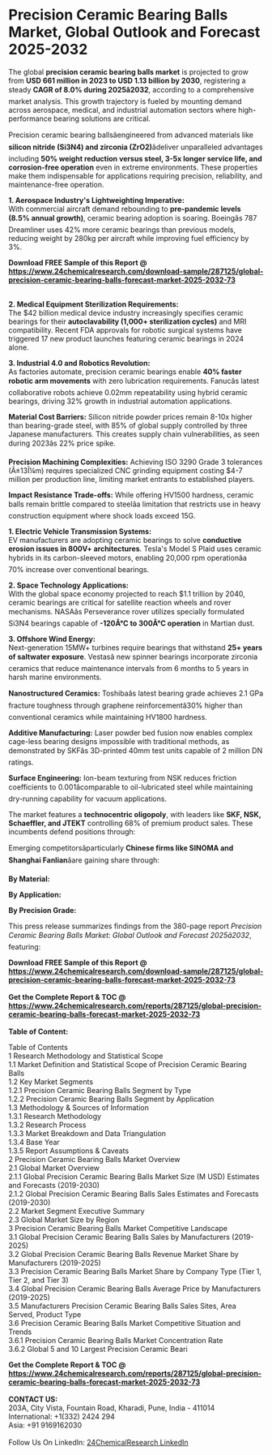 <h1>Precision Ceramic Bearing Balls Market, Global Outlook and Forecast 2025-2032</h1><p>The global <strong>precision ceramic bearing balls market</strong> is projected to grow from <strong>USD 661 million in 2023 to USD 1.13 billion by 2030</strong>, registering a steady <strong>CAGR of 8.0% during 2025â2032</strong>, according to a comprehensive market analysis. This growth trajectory is fueled by mounting demand across aerospace, medical, and industrial automation sectors where high-performance bearing solutions are critical.</p><p>Precision ceramic bearing ballsâengineered from advanced materials like <strong>silicon nitride (Si3N4) and zirconia (ZrO2)</strong>âdeliver unparalleled advantages including <strong>50% weight reduction versus steel, 3-5x longer service life, and corrosion-free operation</strong> even in extreme environments. These properties make them indispensable for applications requiring precision, reliability, and maintenance-free operation.</p><p><strong>1. Aerospace Industry's Lightweighting Imperative:</strong><br>
With commercial aircraft demand rebounding to <strong>pre-pandemic levels (8.5% annual growth)</strong>, ceramic bearing adoption is soaring. Boeingâs 787 Dreamliner uses 42% more ceramic bearings than previous models, reducing weight by 280kg per aircraft while improving fuel efficiency by 3%.</p><div><b>Download FREE Sample of this Report @ 
            <a href="https://www.24chemicalresearch.com/download-sample/287125/global-precision-ceramic-bearing-balls-forecast-market-2025-2032-73">
            https://www.24chemicalresearch.com/download-sample/287125/global-precision-ceramic-bearing-balls-forecast-market-2025-2032-73</a></b></div><br><p><strong>2. Medical Equipment Sterilization Requirements:</strong><br>
The $42 billion medical device industry increasingly specifies ceramic bearings for their <strong>autoclavability (1,000+ sterilization cycles)</strong> and MRI compatibility. Recent FDA approvals for robotic surgical systems have triggered 17 new product launches featuring ceramic bearings in 2024 alone.</p><p><strong>3. Industrial 4.0 and Robotics Revolution:</strong><br>
As factories automate, precision ceramic bearings enable <strong>40% faster robotic arm movements</strong> with zero lubrication requirements. Fanucâs latest collaborative robots achieve 0.02mm repeatability using hybrid ceramic bearings, driving 32% growth in industrial automation applications.</p><p><strong>Material Cost Barriers:</strong> Silicon nitride powder prices remain 8-10x higher than bearing-grade steel, with 85% of global supply controlled by three Japanese manufacturers. This creates supply chain vulnerabilities, as seen during 2023âs 22% price spike.</p><p><strong>Precision Machining Complexities:</strong> Achieving ISO 3290 Grade 3 tolerances (Â±13Î¼m) requires specialized CNC grinding equipment costing $4-7 million per production line, limiting market entrants to established players.</p><p><strong>Impact Resistance Trade-offs:</strong> While offering HV1500 hardness, ceramic balls remain brittle compared to steelâa limitation that restricts use in heavy construction equipment where shock loads exceed 15G.</p><p><strong>1. Electric Vehicle Transmission Systems:</strong><br>
EV manufacturers are adopting ceramic bearings to solve <strong>conductive erosion issues in 800V+ architectures</strong>. Tesla's Model S Plaid uses ceramic hybrids in its carbon-sleeved motors, enabling 20,000 rpm operationâa 70% increase over conventional bearings.</p><p><strong>2. Space Technology Applications:</strong><br>
With the global space economy projected to reach $1.1 trillion by 2040, ceramic bearings are critical for satellite reaction wheels and rover mechanisms. NASAâs Perseverance rover utilizes specially formulated Si3N4 bearings capable of <strong>-120Â°C to 300Â°C operation</strong> in Martian dust.</p><p><strong>3. Offshore Wind Energy:</strong><br>
Next-generation 15MW+ turbines require bearings that withstand <strong>25+ years of saltwater exposure</strong>. Vestasâ new spinner bearings incorporate zirconia ceramics that reduce maintenance intervals from 6 months to 5 years in harsh marine environments.</p><p><strong>Nanostructured Ceramics:</strong> Toshibaâs latest bearing grade achieves 2.1 GPa fracture toughness through graphene reinforcementâ30% higher than conventional ceramics while maintaining HV1800 hardness.</p><p><strong>Additive Manufacturing:</strong> Laser powder bed fusion now enables complex cage-less bearing designs impossible with traditional methods, as demonstrated by SKFâs 3D-printed 40mm test units capable of 2 million DN ratings.</p><p><strong>Surface Engineering:</strong> Ion-beam texturing from NSK reduces friction coefficients to 0.001âcomparable to oil-lubricated steel while maintaining dry-running capability for vacuum applications.</p><p>The market features a <strong>technocentric oligopoly</strong>, with leaders like <strong>SKF, NSK, Schaeffler, and JTEKT</strong> controlling 68% of premium product sales. These incumbents defend positions through:</p><p>Emerging competitorsâparticularly <strong>Chinese firms like SINOMA and Shanghai Fanlian</strong>âare gaining share through:</p><p><strong>By Material:</strong></p><p><strong>By Application:</strong></p><p><strong>By Precision Grade:</strong></p><p>This press release summarizes findings from the 380-page report <em>Precision Ceramic Bearing Balls Market: Global Outlook and Forecast 2025â2032</em>, featuring:</p><div><b>Download FREE Sample of this Report @ 
            <a href="https://www.24chemicalresearch.com/download-sample/287125/global-precision-ceramic-bearing-balls-forecast-market-2025-2032-73">
            https://www.24chemicalresearch.com/download-sample/287125/global-precision-ceramic-bearing-balls-forecast-market-2025-2032-73</a></b></div><br><div><b>Get the Complete Report & TOC @ 
            <a href="https://www.24chemicalresearch.com/reports/287125/global-precision-ceramic-bearing-balls-forecast-market-2025-2032-73">
            https://www.24chemicalresearch.com/reports/287125/global-precision-ceramic-bearing-balls-forecast-market-2025-2032-73</a></b></div><br>
            <b>Table of Content:</b><p>Table of Contents<br />
1 Research Methodology and Statistical Scope<br />
1.1 Market Definition and Statistical Scope of Precision Ceramic Bearing Balls<br />
1.2 Key Market Segments<br />
1.2.1 Precision Ceramic Bearing Balls Segment by Type<br />
1.2.2 Precision Ceramic Bearing Balls Segment by Application<br />
1.3 Methodology & Sources of Information<br />
1.3.1 Research Methodology<br />
1.3.2 Research Process<br />
1.3.3 Market Breakdown and Data Triangulation<br />
1.3.4 Base Year<br />
1.3.5 Report Assumptions & Caveats<br />
2 Precision Ceramic Bearing Balls Market Overview<br />
2.1 Global Market Overview<br />
2.1.1 Global Precision Ceramic Bearing Balls Market Size (M USD) Estimates and Forecasts (2019-2030)<br />
2.1.2 Global Precision Ceramic Bearing Balls Sales Estimates and Forecasts (2019-2030)<br />
2.2 Market Segment Executive Summary<br />
2.3 Global Market Size by Region<br />
3 Precision Ceramic Bearing Balls Market Competitive Landscape<br />
3.1 Global Precision Ceramic Bearing Balls Sales by Manufacturers (2019-2025)<br />
3.2 Global Precision Ceramic Bearing Balls Revenue Market Share by Manufacturers (2019-2025)<br />
3.3 Precision Ceramic Bearing Balls Market Share by Company Type (Tier 1, Tier 2, and Tier 3)<br />
3.4 Global Precision Ceramic Bearing Balls Average Price by Manufacturers (2019-2025)<br />
3.5 Manufacturers Precision Ceramic Bearing Balls Sales Sites, Area Served, Product Type<br />
3.6 Precision Ceramic Bearing Balls Market Competitive Situation and Trends<br />
3.6.1 Precision Ceramic Bearing Balls Market Concentration Rate<br />
3.6.2 Global 5 and 10 Largest Precision Ceramic Beari</p><div><b>Get the Complete Report & TOC @ 
            <a href="https://www.24chemicalresearch.com/reports/287125/global-precision-ceramic-bearing-balls-forecast-market-2025-2032-73">
            https://www.24chemicalresearch.com/reports/287125/global-precision-ceramic-bearing-balls-forecast-market-2025-2032-73</a></b></div><br><b>CONTACT US:</b><br>
            203A, City Vista, Fountain Road, Kharadi, Pune, India - 411014<br>
            International: +1(332) 2424 294<br>
            Asia: +91 9169162030 <br><br>
            Follow Us On LinkedIn: <a href="https://www.linkedin.com/company/24chemicalresearch/">24ChemicalResearch LinkedIn</a>